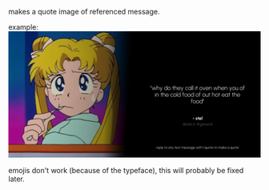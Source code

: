 makes a quote image of referenced message.

example:
![](image.png)

emojis don't work (because of the typeface), this will probably be fixed later.